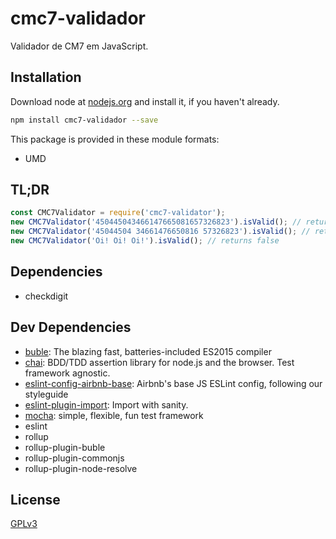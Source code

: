 # cmc7-validador
Validador de CM7 em JavaScript.

## Installation
Download node at [nodejs.org](http://nodejs.org) and install it, if you haven't already.

```sh
npm install cmc7-validador --save
```

This package is provided in these module formats:

- UMD

## TL;DR ##

```js
const CMC7Validator = require('cmc7-validator');
new CMC7Validator('450445043466147665081657326823').isValid(); // returns true
new CMC7Validator('45044504 34661476650816 57326823').isValid(); // returns true
new CMC7Validator('Oi! Oi! Oi!').isValid(); // returns false
```


## Dependencies

- checkdigit

## Dev Dependencies

- [buble](https://github.com/Rich-Harris/buble): The blazing fast, batteries-included ES2015 compiler
- [chai](https://github.com/chaijs/chai): BDD/TDD assertion library for node.js and the browser. Test framework agnostic.
- [eslint-config-airbnb-base](https://github.com/airbnb/javascript): Airbnb's base JS ESLint config, following our styleguide
- [eslint-plugin-import](https://github.com/benmosher/eslint-plugin-import): Import with sanity.
- [mocha](https://github.com/mochajs/mocha): simple, flexible, fun test framework
- eslint
- rollup
- rollup-plugin-buble
- rollup-plugin-commonjs
- rollup-plugin-node-resolve


## License
[GPLv3](https://www.gnu.org/licenses/quick-guide-gplv3.pt-br.html)
